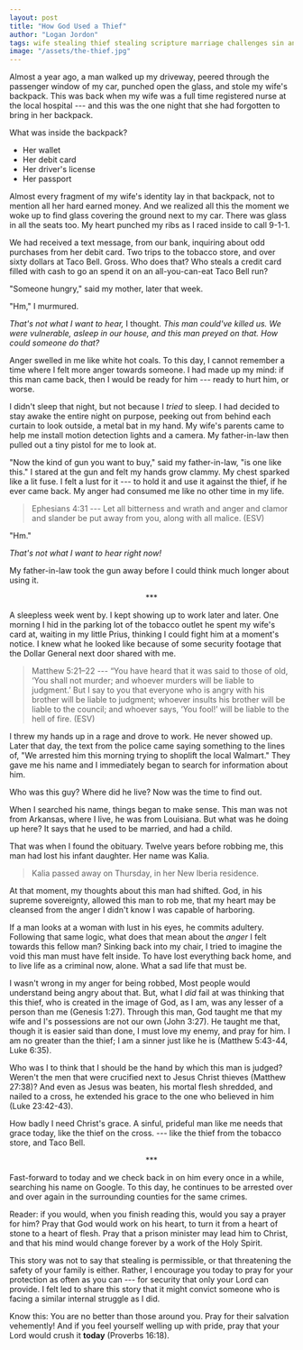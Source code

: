 ```yaml
---
layout: post
title: "How God Used a Thief"
author: "Logan Jordon"
tags: wife stealing thief stealing scripture marriage challenges sin anger Matthew Luke Genesis Proverbs ESV Ephesians loss death
image: "/assets/the-thief.jpg"
---
```



Almost a year ago, a man walked up my driveway, peered through the passenger window of my car, punched open the glass, and stole my wife's backpack. This was back when my wife was a full time registered nurse at the local hospital --- and this was the one night that she had forgotten to bring in her backpack.

What was inside the backpack?
- Her wallet
- Her debit card
- Her driver's license
- Her passport

Almost every fragment of my wife's identity lay in that backpack, not to mention all her hard earned money. And we realized all this the moment we woke up to find glass covering the ground next to my car. There was glass in all the seats too. My heart punched my ribs as I raced inside to call 9-1-1.

We had received a text message, from our bank, inquiring about odd purchases from her debit card. Two trips to the tobacco store, and over sixty dollars at Taco Bell. Gross. Who does that? Who steals a credit card filled with cash to go an spend it on an all-you-can-eat Taco Bell run?

"Someone hungry," said my mother, later that week.

"Hm," I murmured.

*That's not what I want to hear,* I thought. *This man could've killed us. We were vulnerable, asleep in our house, and this man preyed on that. How could someone do that?*

Anger swelled in me like white hot coals. To this day, I cannot remember a time where I felt more anger towards someone. I had made up my mind: if this man came back, then I would be ready for him --- ready to hurt him, or worse.

I didn't sleep that night, but not because I *tried* to sleep. I had decided to stay awake the entire night on purpose, peeking out from behind each curtain to look outside, a metal bat in my hand. My wife's parents came to help me install motion detection lights and a camera. My father-in-law then pulled out a tiny pistol for me to look at.

"Now the kind of gun you want to buy," said my father-in-law, "is one like this." I stared at the gun and felt my hands grow clammy. My chest sparked like a lit fuse. I felt a lust for it --- to hold it and use it against the thief, if he ever came back. My anger had consumed me like no other time in my life.

> Ephesians 4:31 --- Let all bitterness and wrath and anger and clamor and slander be put away from you, along with all malice. (ESV)

"Hm."

*That's not what I want to hear right now!*

My father-in-law took the gun away before I could think much longer about using it.

<center>***</center>

A sleepless week went by. I kept showing up to work later and later. One morning I hid in the parking lot of the tobacco outlet he spent my wife's card at, waiting in my little Prius, thinking I could fight him at a moment's notice. I knew what he looked like because of some security footage that the Dollar General next door shared with me.

> Matthew 5:21–22 --- “You have heard that it was said to those of old, ‘You shall not murder; and whoever murders will be liable to judgment.’ But I say to you that everyone who is angry with his brother will be liable to judgment; whoever insults his brother will be liable to the council; and whoever says, ‘You fool!’ will be liable to the hell of fire. (ESV)

I threw my hands up in a rage and drove to work. He never showed up. Later that day, the text from the police came saying something to the lines of, "We arrested him this morning trying to shoplift the local Walmart." They gave me his name and I immediately began to search for information about him.

Who was this guy? Where did he live? Now was the time to find out.

When I searched his name, things began to make sense. This man was not from Arkansas, where I live, he was from Louisiana. But what was he doing up here? It says that he used to be married, and had a child.

That was when I found the obituary. Twelve years before robbing me, this man had lost his infant daughter. Her name was Kalia.

> Kalia passed away on Thursday, in her New Iberia residence.

At that moment, my thoughts about this man had shifted. God, in his supreme sovereignty, allowed this man to rob me, that my heart may be cleansed from the anger I didn't know I was capable of harboring.

If a man looks at a woman with lust in his eyes, he commits adultery. Following that same logic, what does that mean about the *anger* I felt towards this fellow man? Sinking back into my chair, I tried to imagine the void this man must have felt inside. To have lost everything back home, and to live life as a criminal now, alone. What a sad life that must be.

I wasn't wrong in my anger for being robbed, Most people would understand being angry about that. But, what I *did* fail at was thinking that this thief, who is created in the image of God, as I am, was any lesser of a person than me (Genesis 1:27). Through this man, God taught me that my wife and I's possessions are not our own (John 3:27). He taught me that, though it is easier said than done, I must love my enemy, and pray for him. I am no greater than the thief; I am a sinner just like he is (Matthew 5:43-44, Luke 6:35).

Who was I to think that I should be the hand by which this man is judged? Weren't the men that were crucified next to Jesus Christ thieves (Matthew 27:38)? And even as Jesus was beaten, his mortal flesh shredded, and nailed to a cross, he extended his grace to the one who believed in him (Luke 23:42-43).

How badly I need Christ's grace. A sinful, prideful man like me needs that grace today, like the thief on the cross. --- like the thief from the tobacco store, and Taco Bell.

<center>***</center>

Fast-forward to today and we check back in on him every once in a while, searching his name on Google. To this day, he continues to be arrested over and over again in the surrounding counties for the same crimes.

Reader: if you would, when you finish reading this, would you say a prayer for him? Pray that God would work on his heart, to turn it from a heart of stone to a heart of flesh. Pray that a prison minister may lead him to Christ, and that his mind would change forever by a work of the Holy Spirit.

This story was not to say that stealing is permissible, or that threatening the safety of your family is either. Rather, I encourage you today to pray for your protection as often as you can --- for security that only your Lord can provide. I felt led to share this story that it might convict someone who is facing a similar internal struggle as I did.

Know this: You are no better than those around you. Pray for their salvation vehemently! And if you feel yourself welling up with pride, pray that your Lord would crush it **today** (Proverbs 16:18).